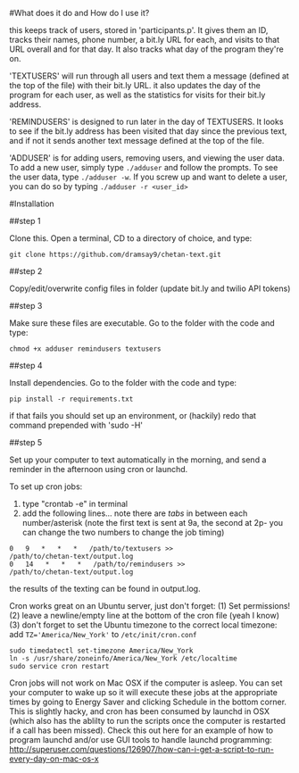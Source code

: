 #What does it do and How do I use it?

this keeps track of users, stored in 'participants.p'.  It gives them an ID,
tracks their names, phone number, a bit.ly URL for each, and visits to that
URL overall and for that day.  It also tracks what day of the program they're
on.

'TEXTUSERS' will run through all users and text them a message (defined at the
top of the file) with their bit.ly URL.  it also updates the day of the program
for each user, as well as the statistics for visits for their bit.ly address.

'REMINDUSERS' is designed to run later in the day of TEXTUSERS. It looks to see
if the bit.ly address has been visited that day since the previous text, and if
not it sends another text message defined at the top of the file.

'ADDUSER' is for adding users, removing users, and viewing the user data.  To
add a new user, simply type ```./adduser``` and follow the prompts.  To see the
user data, type ```./adduser -w```.  If you screw up and want to delete a user,
you can do so by typing ```./adduser -r <user_id>```


#Installation

##step 1

Clone this.
Open a terminal, CD to a directory of choice, and type:
```
git clone https://github.com/dramsay9/chetan-text.git
```


##step 2

Copy/edit/overwrite config files in folder (update bit.ly and twilio API tokens)


##step 3

Make sure these files are executable. Go to the folder with the code and type:
```
chmod +x adduser remindusers textusers
```


##step 4

Install dependencies.  Go to the folder with the code and type:
```
pip install -r requirements.txt
```
if that fails you should set up an environment, or (hackily) redo that command
prepended with 'sudo -H'


##step 5

Set up your computer to text automatically in the morning, and send a reminder
in the afternoon using cron or launchd.

To set up cron jobs:

1. type "crontab -e" in terminal
2. add the following lines... note there are *tabs* in between each
number/asterisk (note the first text is sent at 9a, the second at 2p- you can
change the two numbers to change the job timing)

```
0   9   *   *   *   /path/to/textusers >>
/path/to/chetan-text/output.log
0   14   *   *   *   /path/to/remindusers >>
/path/to/chetan-text/output.log
```

the results of the texting can be found in output.log.

Cron works great on an Ubuntu server, just don't forget:
(1) Set permissions!
(2) leave a newline/empty line at the bottom of the cron file (yeah I know)
(3) don't forget to set the Ubuntu timezone to the correct local timezone:
add ```TZ='America/New_York'``` to ```/etc/init/cron.conf```
```
sudo timedatectl set-timezone America/New_York
ln -s /usr/share/zoneinfo/America/New_York /etc/localtime
sudo service cron restart
```


Cron jobs will not work on Mac OSX if the computer is asleep.  You can set your
computer to wake up so it will execute these jobs at the appropriate times by
going to Energy Saver and clicking Schedule in the bottom corner.  This is
slightly hacky, and cron has been consumed by launchd in OSX (which also has
the ablilty to run the scripts once the computer is restarted if a call has been
missed).  Check this out here for an example of how to program launchd and/or
use GUI tools to handle launchd programming:
http://superuser.com/questions/126907/how-can-i-get-a-script-to-run-every-day-on-mac-os-x

